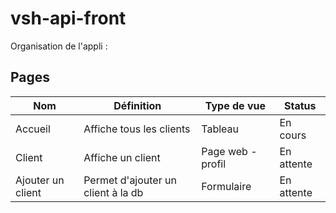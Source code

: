 # vsh-api-front

Organisation de l'appli :

## Pages

| Nom | Définition | Type de vue | Status |
| --- | ---------- | ----------- | ------ |
| Accueil | Affiche tous les clients | Tableau | En cours |
| Client | Affiche un client | Page web - profil | En attente |
| Ajouter un client | Permet d'ajouter un client à la db | Formulaire | En attente |
